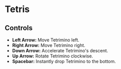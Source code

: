 # Tetris


## Controls

- **Left Arrow:** Move Tetrimino left.
- **Right Arrow:** Move Tetrimino right.
- **Down Arrow:** Accelerate Tetrimino's descent.
- **Up Arrow:** Rotate Tetrimino clockwise.
- **Spacebar:** Instantly drop Tetrimino to the bottom.
